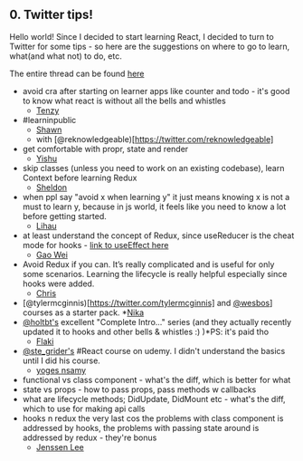 ## 0. Twitter tips!

Hello world! Since I decided to start learning React, I decided to turn to Twitter for some tips - so here are the suggestions on where to go to learn, what(and what not) to do, etc.

The entire thread can be found [here](https://twitter.com/qiannyqianhere/status/1189203237095661568)

* avoid cra after starting on learner apps like counter and todo - it's good to know what react is without all the bells and whistles 
	* [Tenzy](https://twitter.com/tzyinc)
* #learninpublic
	* [Shawn](https://twitter.com/swyx)
	* with [@reknowledgeable)[https://twitter.com/reknowledgeable]
* get comfortable with propr, state and render
	* [Yishu](https://twitter.com/yishusee)
* skip classes (unless you need to work on an existing codebase), learn Context before learning Redux
	* [Sheldon](https://twitter.com/sheldytox)
* when ppl say "avoid x when learning y" it just means knowing x is not a must to learn y, because in js world, it feels like you need to know a lot before getting started.
	* [Lihau](https://twitter.com/lihautan)
* at least understand the concept of Redux, since useReducer is the cheat mode for hooks - [link to useEffect here](https://overreacted.io/a-complete-guide-to-useeffect/#why-usereducer-is-the-cheat-mode-of-hooks)
	* [Gao Wei](https://twitter.com/wgao19)
* Avoid Redux if you can. It’s really complicated and is useful for only some scenarios.
Learning the lifecycle is really helpful especially since hooks were added.
	* [Chris](https://twitter.com/cliener)
* [@tylermcginnis)[https://twitter.com/tylermcginnis] and [@wesbos](https://twitter.com/wesbo)] courses as a starter pack.
	*[Nika](https://twitter.com/nikazawila)
*  [@holtbt's](https://twitter.com/holtbt) excellent "Complete Intro..." series (and they actually recently updated it to hooks and other bells & whistles :) )*PS: it's paid tho
	* [Flaki](https://twitter.com/slsoftworks)
* [@ste_grider's](https://twitter.com/ste_grider) #React course on udemy. I didn't understand the basics until I did his course.
	* [yoges nsamy](https://twitter.com/yogesnsamy)
* functional vs class component - what's the diff, which is better for what
* state vs props - how to pass props,  pass methods w callbacks
* what are lifecycle methods; DidUpdate, DidMount etc - what's the diff, which to use for making api calls
* hooks n redux the very last cos the problems with class component is addressed by hooks, the problems with passing state around is addressed by redux - they're bonus
	* [Jenssen Lee](https://twitter.com/Jenlky)
